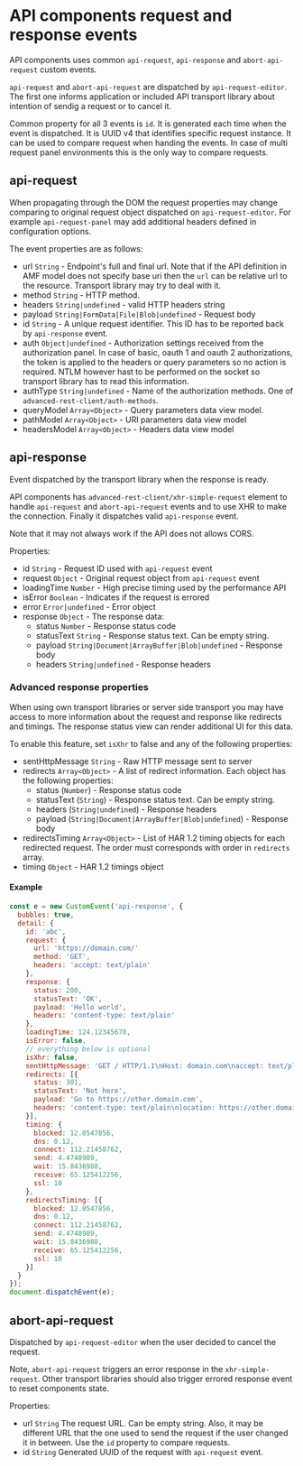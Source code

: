 # API components request and response events

API components uses common `api-request`, `api-response` and `abort-api-request` custom events.

`api-request` and `abort-api-request` are dispatched by `api-request-editor`.
The first one informs application or included API transport library about intention
of sendig a request or to cancel it.

Common property for all 3 events is `id`. It is generated each time when the event
is dispatched. It is UUID v4 that identifies specific request instance.
It can be used to compare request when handing the events. In case of multi request panel
environments this is the only way to compare requests.

## api-request

When propagating through the DOM the request properties may change comparing to original
request object dispatched on `api-request-editor`. For example `api-request-panel`
may add additional headers defined in configuration options.

The event properties are as follows:

- url `String` - Endpoint's full and final url. Note that if the API definition in AMF model does not specify base uri then the `url` can be relative url to the resource. Transport library may try to deal with it.
- method `String` - HTTP method.
- headers `String|undefined` - valid HTTP headers string
- payload `String|FormData|File|Blob|undefined` - Request body
- id `String` - A unique request identifier. This ID has to be reported back by `api-response` event.
- auth `Object|undefined` - Authorization settings received from the authorization panel. In case of basic, oauth 1 and oauth 2 authorizations, the token is applied to the headers or query parameters so no action is required. NTLM however hast to be performed on the socket so transport library has to read this information.
- authType `String|undefined` - Name of the authorization methods. One of `advanced-rest-client/auth-methods`.
- queryModel `Array<Object>` - Query parameters data view model.
- pathModel `Array<Object>` - URI parameters data view model
- headersModel `Array<Object>` - Headers data view model


## api-response

Event dispatched by the transport library when the response is ready.

API components has `advanced-rest-client/xhr-simple-request` element to
handle `api-request` and `abort-api-request` events and to use XHR to make the connection.
Finally it dispatches valid `api-response` event.

Note that it may not always work if the API does not allows CORS.

Properties:

- id `String` - Request ID used with `api-request` event
- request `Object` - Original request object from `api-request` event
- loadingTime `Number` - High precise timing used by the performance API
- isError `Boolean` - Indicates if the request is errored
- error `Error|undefined` - Error object
- response `Object` - The response data:
  - status `Number` - Response status code
  - statusText `String` - Response status text. Can be empty string.
  - payload `String|Document|ArrayBuffer|Blob|undefined` - Response body
  - headers `String|undefined` - Response headers

### Advanced response properties

When using own transport libraries or server side transport you may have
access to more information about the request and response like redirects
and timings. The response status view can render additional UI for this
data.

To enable this feature, set `isXhr` to false and any of the following
properties:

- sentHttpMessage `String` - Raw HTTP message sent to server
- redirects `Array<Object>` - A list of redirect information. Each object has the following properties:
  - status (`Number`) - Response status code
  - statusText (`String`) - Response status text. Can be empty string.
  - headers (`String|undefined`) - Response headers
  - payload (`String|Document|ArrayBuffer|Blob|undefined`) - Response body
- redirectsTiming `Array<Object>` - List of HAR 1.2 timing objects for each redirected request. The order must corresponds with order in `redirects` array.
- timing `Object` - HAR 1.2 timings object

#### Example

```javascript
const e = new CustomEvent('api-response', {
  bubbles: true,
  detail: {
    id: 'abc',
    request: {
      url: 'https://domain.com/'
      method: 'GET',
      headers: 'accept: text/plain'
    },
    response: {
      status: 200,
      statusText: 'OK',
      payload: 'Hello world',
      headers: 'content-type: text/plain'
    },
    loadingTime: 124.12345678,
    isError: false,
    // everything below is optional
    isXhr: false,
    sentHttpMessage: 'GET / HTTP/1.1\nHost: domain.com\naccept: text/plain\n\n\n'
    redirects: [{
      status: 301,
      statusText: 'Not here',
      payload: 'Go to https://other.domain.com',
      headers: 'content-type: text/plain\nlocation: https://other.domain.com\ncontent-length: 30'
    }],
    timing: {
      blocked: 12.0547856,
      dns: 0.12,
      connect: 112.21458762,
      send: 4.4748989,
      wait: 15.8436988,
      receive: 65.125412256,
      ssl: 10
    },
    redirectsTiming: [{
      blocked: 12.0547856,
      dns: 0.12,
      connect: 112.21458762,
      send: 4.4748989,
      wait: 15.8436988,
      receive: 65.125412256,
      ssl: 10
    }]
  }
});
document.dispatchEvent(e);
```

## abort-api-request

Dispatched by `api-request-editor` when the user decided to cancel the request.

Note, `abort-api-request` triggers an error response in the `xhr-simple-request`.
Other transport libraries should also trigger errored response event to reset components
state.

Properties:

- url `String` The request URL. Can be empty string. Also, it may be different URL that the one used to send the request if the user changed it in between. Use the `id` property to compare requests.
- id `String`  Generated UUID of the request with `api-request` event.

